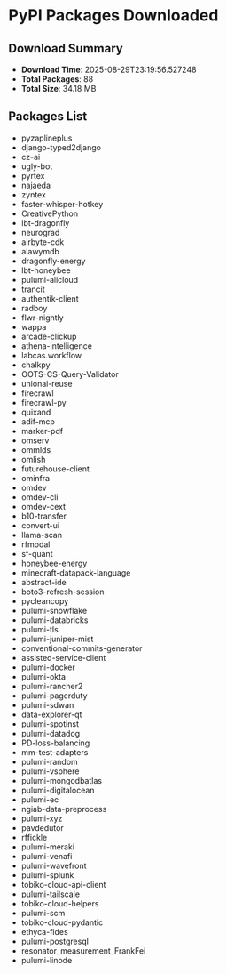 # PyPI Packages Downloaded

## Download Summary
- **Download Time**: 2025-08-29T23:19:56.527248
- **Total Packages**: 88
- **Total Size**: 34.18 MB

## Packages List
- pyzaplineplus
- django-typed2django
- cz-ai
- ugly-bot
- pyrtex
- najaeda
- zyntex
- faster-whisper-hotkey
- CreativePython
- lbt-dragonfly
- neurograd
- airbyte-cdk
- alawymdb
- dragonfly-energy
- lbt-honeybee
- pulumi-alicloud
- trancit
- authentik-client
- radboy
- flwr-nightly
- wappa
- arcade-clickup
- athena-intelligence
- labcas.workflow
- chalkpy
- OOTS-CS-Query-Validator
- unionai-reuse
- firecrawl
- firecrawl-py
- quixand
- adif-mcp
- marker-pdf
- omserv
- ommlds
- omlish
- futurehouse-client
- ominfra
- omdev
- omdev-cli
- omdev-cext
- b10-transfer
- convert-ui
- llama-scan
- rfmodal
- sf-quant
- honeybee-energy
- minecraft-datapack-language
- abstract-ide
- boto3-refresh-session
- pycleancopy
- pulumi-snowflake
- pulumi-databricks
- pulumi-tls
- pulumi-juniper-mist
- conventional-commits-generator
- assisted-service-client
- pulumi-docker
- pulumi-okta
- pulumi-rancher2
- pulumi-pagerduty
- pulumi-sdwan
- data-explorer-qt
- pulumi-spotinst
- pulumi-datadog
- PD-loss-balancing
- mm-test-adapters
- pulumi-random
- pulumi-vsphere
- pulumi-mongodbatlas
- pulumi-digitalocean
- pulumi-ec
- ngiab-data-preprocess
- pulumi-xyz
- pavdedutor
- rffickle
- pulumi-meraki
- pulumi-venafi
- pulumi-wavefront
- pulumi-splunk
- tobiko-cloud-api-client
- pulumi-tailscale
- tobiko-cloud-helpers
- pulumi-scm
- tobiko-cloud-pydantic
- ethyca-fides
- pulumi-postgresql
- resonator_measurement_FrankFei
- pulumi-linode
